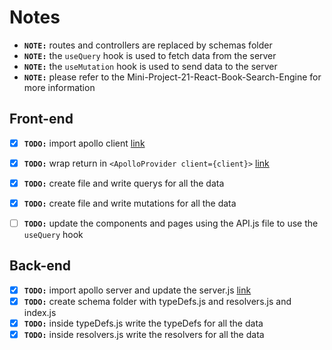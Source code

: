 # Notes

* **`NOTE:`** routes and controllers are replaced by schemas folder
* **`NOTE:`** the `useQuery` hook is used to fetch data from the server
* **`NOTE:`** the `useMutation` hook is used to send data to the server
* **`NOTE:`** please refer to the Mini-Project-21-React-Book-Search-Engine for more information

## Front-end
- [x] **`TODO:`** import apollo client [link](../client/src/App.js)
- [x] **`TODO:`** wrap return in `<ApolloProvider client={client}>` [link](../client/src/App.js)
- [x] **`TODO:`** create file and write querys for all the data
- [x] **`TODO:`** create file and write mutations for all the data
- [ ] **`TODO:`** update the components and pages using the API.js file to use the `useQuery` hook


## Back-end
- [x] **`TODO:`** import apollo server and update the server.js [link](../server/server.js)
- [x] **`TODO:`** create schema folder with typeDefs.js and resolvers.js and index.js
- [x] **`TODO:`** inside typeDefs.js write the typeDefs for all the data
- [x] **`TODO:`** inside resolvers.js write the resolvers for all the data
